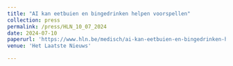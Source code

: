 ```yaml
---
title: "AI kan eetbuien en bingedrinken helpen voorspellen"
collection: press
permalink: /press/HLN_10_07_2024
date: 2024-07-10
paperurl: 'https://www.hln.be/medisch/ai-kan-eetbuien-en-bingedrinken-helpen-voorspellen~a3e8c591/'
venue: 'Het Laatste Nieuws'

---
```

